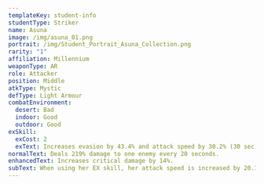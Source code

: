 ```yaml
---
templateKey: student-info
studentType: Striker
name: Asuna
image: /img/asuna_01.png
portrait: /img/Student_Portrait_Asuna_Collection.png
rarity: "1"
affiliation: Millennium
weaponType: AR
role: Attacker
position: Middle
atkType: Mystic
defType: Light Armour
combatEnvironment:
  desert: Bad
  indoor: Good
  outdoor: Good
exSkill:
  exCost: 2
  exText: Increases evasion by 43.4% and attack speed by 30.2% (30 sec).
normalText: Deals 219% damage to one enemy every 20 seconds.
enhancedText: Increases critical damage by 14%.
subText: When using her EX skill, her attack speed is increased by 20.1%. (30 sec).
---
```

